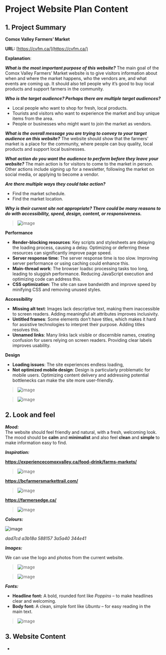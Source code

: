 
# Project Website Plan Content

## 1. Project Summary

**Comox Valley Farmers’ Market**

**URL:** [https://cvfm.ca/](https://cvfm.ca/)

**Explanation**:

***What is the most important purpose of this website?***
The main goal of the Comox Valley Farmers’ Market website is to give visitors information about when and where the market happens, who the vendors are, and what events are coming up. It should also tell people why it’s good to buy local products and support farmers in the community.

***Who is the target audience? Perhaps there are multiple target audiences?***
 - Local people who want to shop for fresh, local products.
 - Tourists and visitors who want to experience the market and buy unique items from the area.
 - People or businesses who might want to join the market as vendors.

***What is the overall message you are trying to convey to your target audience on this website?***
The website should show that the farmers' market is a place for the  community, where people can buy quality, local products and support local businesses.

***What action do you want the audience to perform before they leave your website?***
The main action is for visitors to come to the market in person. Other actions include signing up for a newsletter, following the market on social media, or applying to become a vendor.

***Are there multiple ways they could take action?***
- Find the market schedule.  
- Find the market location.

***Why is their current site not appropriate? There could be many reasons to do with accessibility, speed, design, content, or responsiveness.***

> ![image](https://github.com/user-attachments/assets/c9651f46-45d6-4069-a9ef-22e3fab4997e)

**Performance**  
- **Render-blocking resources**: Key scripts and stylesheets are delaying the loading process, causing a delay. Optimizing or deferring these resources can significantly improve page speed.  
- **Server response time**: The server response time is too slow. Improving server performance or using caching could enhance this.  
- **Main-thread work**: The browser loadsc processing tasks too long, leading to sluggish performance. Reducing JavaScript execution and optimizing code can address this.  
- **CSS optimization**: The site can save bandwidth and improve speed by minifying CSS and removing unused styles.

**Accessibility**  
- **Missing alt text**: Images lack descriptive text, making them inaccessible to screen readers. Adding meaningful alt attributes improves inclusivity.  
- **Untitled frames**: Some elements don’t have titles, which makes it hard for assistive technologies to interpret their purpose. Adding titles resolves this.  
- **Unnamed links**: Many links lack visible or discernible names, creating confusion for users relying on screen readers. Providing clear labels improves usability.  

**Design**  
- **Loading issues**: The site experiences endless loading, 
- **Not optimized mobile design**: Design is particularly problematic for mobile users. Optimizing content delivery and addressing potential bottlenecks can make the site more user-friendly.

> ![image](https://github.com/user-attachments/assets/332a710d-e6e9-452c-bae1-5ed86f3f3fb5)

> ![image](https://github.com/user-attachments/assets/bfaba3cc-0862-49ca-8dc5-0faffb4970a9)



## 2. Look and feel
***Mood:***  
The website should feel friendly and natural, with a fresh, welcoming look. The mood should be **calm** and **minimalist** and also feel **clean** and **simple** to make information easy to find.

***Inspiration:***

**https://experiencecomoxvalley.ca/food-drink/farms-markets/**

> ![image](https://github.com/user-attachments/assets/be4798b9-f7a5-4d47-bee5-204ba0bba935)

**https://bcfarmersmarkettrail.com/**

> ![image](https://github.com/user-attachments/assets/6a4be9a6-1ff9-48a0-a213-7a4360eacb02)

**https://farmersedge.ca/**

> ![image](https://github.com/user-attachments/assets/0c982c3f-46a7-4583-b25a-a7fbb8e36d56)

***Colours:***

![image](https://github.com/user-attachments/assets/04006966-a412-4b2c-9f98-7d0e579a6402)

*dad7cd* *a3b18a* *588157* *3a5a40* *344e41*

***Images:***

We can use the logo and photos from the current website.

> ![image](https://github.com/user-attachments/assets/2639cdef-1be9-4c35-9f0e-a89ff1e16a80)

> ![image](https://github.com/user-attachments/assets/19fea897-d4c3-4d5f-be43-0a5b414547e6)

***Fonts:***
- **Headline font:** A bold, rounded font like _Poppins_ – to make headlines clear and welcoming.
- **Body font:** A clean, simple font like _Ubuntu_ – for easy reading in the main text.

> ![image](https://github.com/user-attachments/assets/ec796238-c18c-4761-b9b8-f5ae78d99fb4)

## 3. Website Content
+

